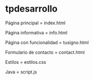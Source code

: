 # tpdesarrollo

Página principal = index.html

Página informativa = info.html

Página con funcionalidad = tusigno.html

Formulario de contacto = contact.html

Estilos = estilos.css

Java = script.js
